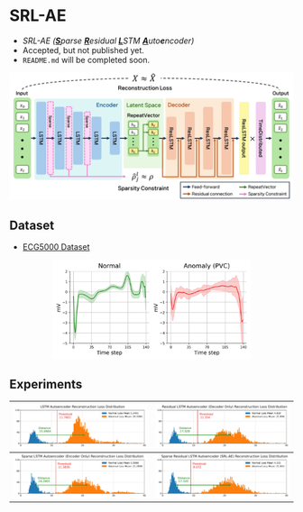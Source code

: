 # SRL-AE
* <i>SRL-AE (<u><b>S</b></u>parse <u><b>R</u></b>esidual  <u><b>L</u></b>STM <u><b>A</u></b>uto<b>e</b>ncoder)</i>
* Accepted, but not published yet.
* <code>README.md</code> will be completed soon.

![SRL-AE_Model](./figures/SRL-AE%20Architecture.jpg)

## Dataset
* <a href="https://www.timeseriesclassification.com/description.php?Dataset=ECG5000">ECG5000 Dataset</a>

<p align="center"><img src="./figures/ECG_visualization.jpg" width="70%" height="70%"></p>

## Experiments
![LSTM-AE_experiment](./figures/LSTM-AE_reconstruction.jpg) | ![Residual_LSTM-AE_experiment](./figures/DeResLSTM-AE_reconstruction.jpg)
--- | --- |
![Sparse_LSTM-AE_experiment](./figures/SparLSTM-AE_reconstruction.jpg) | ![SRL-AE_experiment](./figures/SparDeResLSTM-AE_reconstruction.jpg)